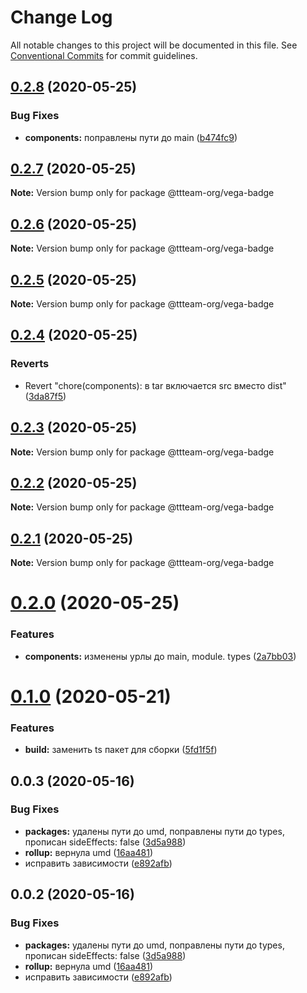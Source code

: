 # Change Log

All notable changes to this project will be documented in this file.
See [Conventional Commits](https://conventionalcommits.org) for commit guidelines.

## [0.2.8](https://github.com/ttteam-org/ttteam-vega-ui/compare/@ttteam-org/vega-badge@0.2.7...@ttteam-org/vega-badge@0.2.8) (2020-05-25)


### Bug Fixes

* **components:** поправлены пути до main ([b474fc9](https://github.com/ttteam-org/ttteam-vega-ui/commit/b474fc94fd90b0d4dd791935251d21d8541b77f9))





## [0.2.7](https://github.com/ttteam-org/ttteam-vega-ui/compare/@ttteam-org/vega-badge@0.2.6...@ttteam-org/vega-badge@0.2.7) (2020-05-25)

**Note:** Version bump only for package @ttteam-org/vega-badge





## [0.2.6](https://github.com/ttteam-org/ttteam-vega-ui/compare/@ttteam-org/vega-badge@0.2.5...@ttteam-org/vega-badge@0.2.6) (2020-05-25)

**Note:** Version bump only for package @ttteam-org/vega-badge





## [0.2.5](https://github.com/ttteam-org/ttteam-vega-ui/compare/@ttteam-org/vega-badge@0.2.4...@ttteam-org/vega-badge@0.2.5) (2020-05-25)

**Note:** Version bump only for package @ttteam-org/vega-badge





## [0.2.4](https://github.com/ttteam-org/ttteam-vega-ui/compare/@ttteam-org/vega-badge@0.2.3...@ttteam-org/vega-badge@0.2.4) (2020-05-25)


### Reverts

* Revert "chore(components): в tar включается src вместо dist" ([3da87f5](https://github.com/ttteam-org/ttteam-vega-ui/commit/3da87f523e514c40c18815a6f2e44a6dbdd502b7))





## [0.2.3](https://github.com/ttteam-org/ttteam-vega-ui/compare/@ttteam-org/vega-badge@0.2.1...@ttteam-org/vega-badge@0.2.3) (2020-05-25)

**Note:** Version bump only for package @ttteam-org/vega-badge





## [0.2.2](https://github.com/ttteam-org/ttteam-vega-ui/compare/@ttteam-org/vega-badge@0.2.1...@ttteam-org/vega-badge@0.2.2) (2020-05-25)

**Note:** Version bump only for package @ttteam-org/vega-badge





## [0.2.1](https://github.com/ttteam-org/ttteam-vega-ui/compare/@ttteam-org/vega-badge@0.2.0...@ttteam-org/vega-badge@0.2.1) (2020-05-25)

**Note:** Version bump only for package @ttteam-org/vega-badge





# [0.2.0](https://github.com/ttteam-org/ttteam-vega-ui/compare/@ttteam-org/vega-badge@0.1.0...@ttteam-org/vega-badge@0.2.0) (2020-05-25)


### Features

* **components:** изменены урлы до main, module. types ([2a7bb03](https://github.com/ttteam-org/ttteam-vega-ui/commit/2a7bb0354a083e034a49ed7e3709283dec0b7381))





# [0.1.0](https://github.com/ttteam-org/ttteam-vega-ui/compare/@ttteam-org/vega-badge@0.0.2...@ttteam-org/vega-badge@0.1.0) (2020-05-21)


### Features

* **build:** заменить ts пакет для сборки ([5fd1f5f](https://github.com/ttteam-org/ttteam-vega-ui/commit/5fd1f5fcd66e4c7cd83b623b63c3fe49f1001d88))





## 0.0.3 (2020-05-16)

### Bug Fixes

- **packages:** удалены пути до umd, поправлены пути до types, прописан sideEffects: false ([3d5a988](https://github.com/gpn-prototypes/vega-ui/commit/3d5a98871aece5d6c79be112e2e60ecd0529694e))
- **rollup:** вернула umd ([16aa481](https://github.com/gpn-prototypes/vega-ui/commit/16aa48132ca6c3934b3b12aa079f8645a0efc89b))
- исправить зависимости ([e892afb](https://github.com/gpn-prototypes/vega-ui/commit/e892afb5368b7ed2c6bdd4c77e08917e033f75ed))

## 0.0.2 (2020-05-16)

### Bug Fixes

- **packages:** удалены пути до umd, поправлены пути до types, прописан sideEffects: false ([3d5a988](https://github.com/gpn-prototypes/vega-ui/commit/3d5a98871aece5d6c79be112e2e60ecd0529694e))
- **rollup:** вернула umd ([16aa481](https://github.com/gpn-prototypes/vega-ui/commit/16aa48132ca6c3934b3b12aa079f8645a0efc89b))
- исправить зависимости ([e892afb](https://github.com/gpn-prototypes/vega-ui/commit/e892afb5368b7ed2c6bdd4c77e08917e033f75ed))
